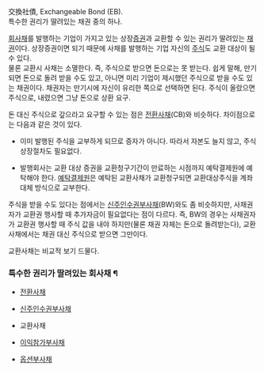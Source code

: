 交換社債, Exchangeable Bond (EB).  
특수한 권리가 딸려있는 채권 중의 하나.

[회사채](%ED%9A%8C%EC%82%AC%EC%B1%84.md)를 발행하는 기업이 가지고 있는
상장[증권](%EC%A6%9D%EA%B6%8C.md)과 교환할 수 있는 권리가 딸려있는
[채권](%EC%B1%84%EA%B6%8C.md)이다. 상장증권이면 되기 때문에 사채를 발행하는 기업 자신의
[주식](%EC%A3%BC%EC%8B%9D.md)도 교환 대상이 될 수 있다.  
물론 교환시 사채는 소멸한다. 즉, 주식으로 받으면 돈으로는 못 받는다. 쉽게 말해, 만기되면 돈으로 돌려 받을 수도 있고, 아니면 미리
기업이 제시했던 주식으로 받을 수도 있는 채권이다. 채권자는 만기시에 자신이 유리한 쪽으로 선택하면 된다. 주식이 올랐으면 주식으로,
내렸으면 그냥 돈으로 상환 요구.

돈 대신 주식으로 갚으라고 요구할 수 있는 점은
[전환사채](%EC%A0%84%ED%99%98%EC%82%AC%EC%B1%84.md)(CB)와 비슷하다. 차이점으로는 다음과 같은 것이
있다.  

  * 이미 발행된 주식을 교부하게 되므로 증자가 아니다. 따라서 자본도 늘지 않고, 주식상장절차도 필요없다.  

  * 발행회사는 교환 대상 증권을 교환청구기간이 만료하는 시점까지 예탁결제원에 예탁해야 한다. [예탁결제원](%EC%98%88%ED%83%81%EA%B2%B0%EC%A0%9C%EC%9B%90.md)은 예탁된 교환사채가 교환청구되면 교환대상주식을 계좌대체 방식으로 교부한다.  

주식을 받을 수도 있다는 점에서는 [신주인수권부사채](%EC%8B%A0%EC%A3%BC%EC%9D%B8%EC%88%98%EA%B6%8C%EB%B6%80%EC%82%AC%EC%B1%84.md)(BW)와도 좀 비슷하지만, 사채권자가 교환권 행사할 때 추가자금이 필요없다는 점이
다르다. 즉, BW의 경우는 사채권자가 교환권 행사할 때 주식 값을 내야 하지만(물론 채권 자체는 돈으로 돌려받는다), 교환사채에서는 채권
대신 주식으로 받으면 그만이다.

교환사채는 비교적 보기 드물다.  

### 특수한 권리가 딸려있는 회사채 ¶

  * [전환사채](%EC%A0%84%ED%99%98%EC%82%AC%EC%B1%84.md)
  * [신주인수권부사채](%EC%8B%A0%EC%A3%BC%EC%9D%B8%EC%88%98%EA%B6%8C%EB%B6%80%EC%82%AC%EC%B1%84.md)
  * 교환사채  

  * [이익참가부사채](%EC%9D%B4%EC%9D%B5%EC%B0%B8%EA%B0%80%EB%B6%80%EC%82%AC%EC%B1%84.md)
  * [옵션부사채](%EC%98%B5%EC%85%98%EB%B6%80%EC%82%AC%EC%B1%84.md)

